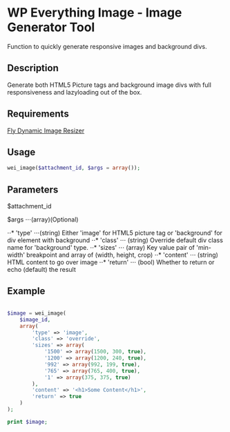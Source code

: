 # WP Everything Image - Image Generator Tool
Function to quickly generate responsive images and background divs.

## Description
Generate both HTML5 Picture tags and background image divs with full responsiveness and lazyloading out of the box.

## Requirements
[Fly Dynamic Image Resizer](https://wordpress.org/plugins/fly-dynamic-image-resizer/)

## Usage 
```php
wei_image($attachment_id, $args = array());
```

## Parameters
$attachment_id 

$args
⋅⋅⋅(array)(Optional)

⋅⋅* 'type'
⋅⋅⋅(string) Either 'image' for HTML5 picture tag or 'background' for div element with background
⋅⋅* 'class'
⋅⋅⋅ (string) Override default div class name for 'background' type.
⋅⋅* 'sizes'
⋅⋅⋅ (array) Key value pair of 'min-width' breakpoint and array of (width, height, crop)
⋅⋅* 'content'
⋅⋅⋅ (string) HTML content to go over image
⋅⋅* 'return'
⋅⋅⋅ (bool) Whether to return or echo (default) the result

## Example

```php

$image = wei_image(
    $image_id, 
    array(
        'type' => 'image',
        'class' => 'override',
        'sizes' => array(
            '1500' => array(1500, 300, true),
            '1200' => array(1200, 240, true),
            '992' => array(992, 199, true),
            '765' => array(765, 400, true),
            '1' => array(375, 375, true)
        ),
        'content' => '<h1>Some Content</h1>',
        'return' => true
    )
);

print $image;

```
